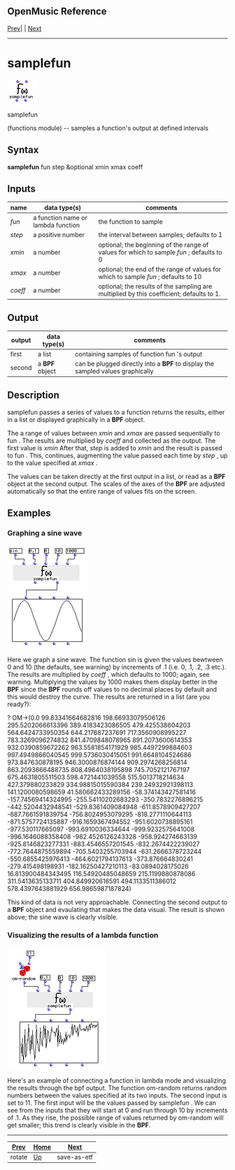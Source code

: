OpenMusic Reference  
---  
[Prev](rotate)| | [Next](save-as-etf)  
  
* * *

# samplefun

![](figures/functions/functions/samplefun.png)

  
  
samplefun  
  
(functions module) \-- samples a function's output at defined intervals  

## Syntax

   **samplefun**    fun step &optional xmin xmax coeff   

## Inputs

name| data type(s)| comments  
---|---|---  
_fun_ |  a function name or lambda function| the function to sample  
_step_ |  a positive number| the interval between samples; defaults to 1  
_xmin_ |  a number| optional; the beginning of the range of values for which to sample  _fun_  ; defaults to 0  
_xmax_ |  a number| optional; the end of the range of values for which to sample  _fun_  ; defaults to 10  
_coeff_ |  a number| optional; the results of the sampling are multiplied by this coefficient; defaults to 1.  
  
## Output

output| data type(s)| comments  
---|---|---  
first| a list| containing samples of function  fun 's output  
second| a **BPF** object| can be plugged directly into a **BPF** to display the sampled values graphically  
  
## Description

 samplefun  passes a series of values to a function returns the results,
either in a list or displayed graphically in a **BPF** object.

The a range of values between  _xmin_  and  _xmax_  are passed sequentially to
 fun . The results are multiplied by  _coeff_  and collected as the output.
The first value is  _xmin_  After that,  _step_  is added to  _xmin_  and the
result is passed to  fun . This, continues, augmenting the value passed each
time by  _step_  , up to the value specified at  _xmax_ .

The values can be taken directly at the first output in a list, or read as a
**BPF** object at the second output. The scales of the axes of the **BPF** are
adjusted automatically so that the entire range of values fits on the screen.

## Examples

### Graphing a sine wave

![](figures/functions/functions/samplefunEX1.png)

Here we graph a sine wave. The function  sin  is given the values bewtween 0
and 10 (the defaults, see warning) by increments of .1 (i.e. 0, .1, .2, .3
etc.). The results are multiplied by  _coeff_  , which defaults to 1000;
again, see warning. Multiplying the values by 1000 makes them display better
in the **BPF** since the **BPF** rounds off values to no decimal places by
default and this would destroy the curve. The results are returned in a list
(are you ready?):

 ? OM->(0.0 99.83341664682816 198.66933079506126 295.5202066613396
389.4183423086505 479.425538604203 564.6424733950354 644.217687237691
717.3560908995227 783.3269096274832 841.4709848078965 891.2073600614353
932.0390859672262 963.5581854171929 985.4497299884603 997.4949866040545
999.5736030415051 991.6648104524686 973.847630878195 946.3000876874144
909.2974268256814 863.2093666488735 808.4964038195898 745.7052121767197
675.4631805511503 598.4721441039558 515.5013718214634 427.379880233829
334.98815015590384 239.24932921398113 141.1200080598659 41.580662433289156
-58.374143427581416 -157.74569414324995 -255.54110202683293 -350.7832276896215
-442.5204432948541 -529.8361409084948 -611.8578909427207 -687.7661591839754
-756.8024953079295 -818.2771110644113 -871.5757724135887 -916.1659367494552
-951.6020738895161 -977.530117665097 -993.6910036334644 -999.9232575641008
-996.1646088358408 -982.4526126243328 -958.924274663139 -925.8146823277331
-883.4546557201545 -832.2674422239027 -772.7644875559894 -705.5403255703944
-631.2666378723244 -550.6855425976413 -464.6021794137613 -373.876664830241
-279.415498198931 -182.16250427210113 -83.0894028175026 16.813900484343495
116.54920485048659 215.1199880878086 311.5413635133711 404.849920616591
494.1133511386012 578.4397643881929 656.9865987187824) 

This kind of data is not very approachable. Connecting the second output to a
**BPF** object and evaulating that makes the data visual. The result is shown
above; the sine wave is clearly visible.

### Visualizing the results of a lambda function

![](figures/functions/functions/samplefunEX2.png)

Here's an example of connecting a function in lambda mode and visualizing the
results through the bpf output. The function  om-random  returns random
numbers between the values specified at its two inputs. The second input is
set to 11. The first input will be the values passed by  samplefun . We can
see from the inputs that they will start at 0 and run through 10 by increments
of .1. As they rise, the possible range of values returned by  om-random  will
get smaller; this trend is clearly visible in the **BPF**.

* * *

[Prev](rotate)| [Home](index)| [Next](save-as-etf)  
---|---|---  
rotate| [Up](funcref.main)| save-as-etf

